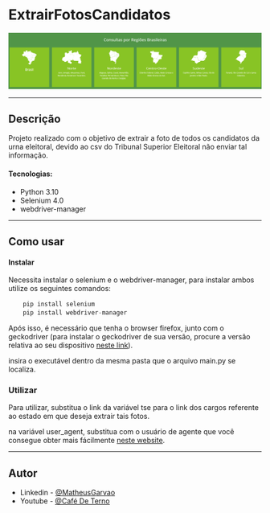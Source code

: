 # ExtrairFotosCandidatos

![Project Image](/siteGov.png)

---

## Descrição

Projeto realizado com o objetivo de extrair a foto de todos os candidatos da urna eleitoral, devido ao csv do Tribunal Superior Eleitoral não enviar tal informação.

#### Tecnologias:

- Python 3.10
- Selenium 4.0
- webdriver-manager


---

## Como usar

#### Instalar

Necessita instalar o selenium e o webdriver-manager, para instalar ambos utilize os seguintes comandos:

```python
    pip install selenium
    pip install webdriver-manager
```

Após isso, é necessário que tenha o browser firefox, junto com o geckodriver (para instalar o geckodriver de sua versão, procure a versão relativa ao seu dispositivo <a href="https://github.com/mozilla/geckodriver/releases">neste link</a>).

insira o executável dentro da mesma pasta que o arquivo main.py se localiza.

### Utilizar

Para utilizar, substitua o link da variável tse para o link dos cargos referente ao estado em que deseja extrair tais fotos.

na variável user_agent, substitua com o usuário de agente que você consegue obter mais fácilmente <a href="https://www.whatismybrowser.com/pt/detect/what-is-my-user-agent/">neste website</a>.

---

## Autor
- Linkedin - [@MatheusGarvao](https://www.linkedin.com/in/matheusgarvao/)
- Youtube - [@Café De Terno](https://www.youtube.com/channel/UCLPpQ-uxz-eeOKr-Pjg4gbA)
